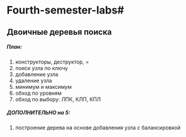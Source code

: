 # Fourth-semester-labs#

## Двоичные деревья поиска

##### План:
1. конструкторы, деструктор, =
1. поиск узла по ключу
1. добавление узла
1. удаление узла
1. минимум и максимум
1. обход по уровням
1. обход по выбору: ЛПК, КЛП, КПЛ

##### ДОПОЛНИТЕЛЬНО на 5:
1. построение дерева на основе добавления узла с балансировкой
